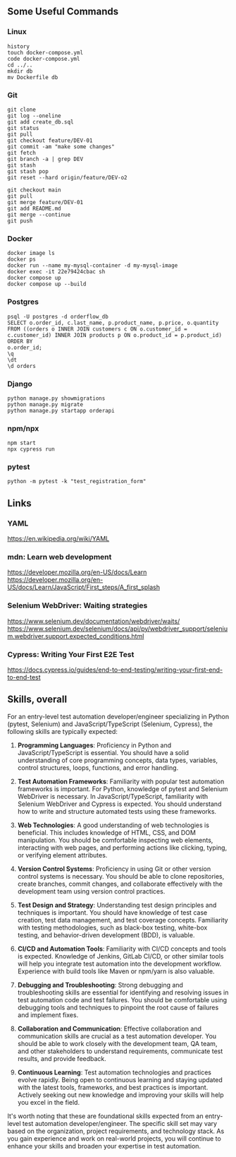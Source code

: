 ## Some Useful Commands

### Linux
```
history
touch docker-compose.yml
code docker-compose.yml
cd ../..
mkdir db
mv Dockerfile db
```

### Git
```
git clone
git log --oneline
git add create_db.sql
git status
git pull
git checkout feature/DEV-01 
git commit -am "make some changes"
git fetch
git branch -a | grep DEV
git stash
git stash pop
git reset --hard origin/feature/DEV-o2

git checkout main
git pull
git merge feature/DEV-01 
git add README.md
git merge --continue
git push
```

### Docker
```
docker image ls
docker ps
docker run --name my-mysql-container -d my-mysql-image
docker exec -it 22e79424cbac sh
docker compose up
docker compose up --build
```

### Postgres
```
psql -U postgres -d orderflow_db
SELECT o.order_id, c.last_name, p.product_name, p.price, o.quantity FROM ((orders o INNER JOIN customers c ON o.customer_id = c.customer_id) INNER JOIN products p ON o.product_id = p.product_id) ORDER BY 
o.order_id;
\q
\dt
\d orders
```

### Django
```
python manage.py showmigrations
python manage.py migrate
python manage.py startapp orderapi
```

### npm/npx
```
npm start
npx cypress run
```

### pytest
```
python -m pytest -k "test_registration_form"
```

## Links

### YAML
https://en.wikipedia.org/wiki/YAML

### mdn: Learn web development
https://developer.mozilla.org/en-US/docs/Learn
https://developer.mozilla.org/en-US/docs/Learn/JavaScript/First_steps/A_first_splash

### Selenium WebDriver: Waiting strategies
https://www.selenium.dev/documentation/webdriver/waits/
https://www.selenium.dev/selenium/docs/api/py/webdriver_support/selenium.webdriver.support.expected_conditions.html

### Cypress: Writing Your First E2E Test
https://docs.cypress.io/guides/end-to-end-testing/writing-your-first-end-to-end-test


## Skills, overall

For an entry-level test automation developer/engineer specializing in Python (pytest, Selenium) and JavaScript/TypeScript (Selenium, Cypress), the following skills are typically expected:

1. **Programming Languages**: Proficiency in Python and JavaScript/TypeScript is essential. You should have a solid understanding of core programming concepts, data types, variables, control structures, loops, functions, and error handling.

2. **Test Automation Frameworks**: Familiarity with popular test automation frameworks is important. For Python, knowledge of pytest and Selenium WebDriver is necessary. In JavaScript/TypeScript, familiarity with Selenium WebDriver and Cypress is expected. You should understand how to write and structure automated tests using these frameworks.

3. **Web Technologies**: A good understanding of web technologies is beneficial. This includes knowledge of HTML, CSS, and DOM manipulation. You should be comfortable inspecting web elements, interacting with web pages, and performing actions like clicking, typing, or verifying element attributes.

4. **Version Control Systems**: Proficiency in using Git or other version control systems is necessary. You should be able to clone repositories, create branches, commit changes, and collaborate effectively with the development team using version control practices.

5. **Test Design and Strategy**: Understanding test design principles and techniques is important. You should have knowledge of test case creation, test data management, and test coverage concepts. Familiarity with testing methodologies, such as black-box testing, white-box testing, and behavior-driven development (BDD), is valuable.

6. **CI/CD and Automation Tools**: Familiarity with CI/CD concepts and tools is expected. Knowledge of Jenkins, GitLab CI/CD, or other similar tools will help you integrate test automation into the development workflow. Experience with build tools like Maven or npm/yarn is also valuable.

7. **Debugging and Troubleshooting**: Strong debugging and troubleshooting skills are essential for identifying and resolving issues in test automation code and test failures. You should be comfortable using debugging tools and techniques to pinpoint the root cause of failures and implement fixes.

8. **Collaboration and Communication**: Effective collaboration and communication skills are crucial as a test automation developer. You should be able to work closely with the development team, QA team, and other stakeholders to understand requirements, communicate test results, and provide feedback.

9. **Continuous Learning**: Test automation technologies and practices evolve rapidly. Being open to continuous learning and staying updated with the latest tools, frameworks, and best practices is important. Actively seeking out new knowledge and improving your skills will help you excel in the field.

It's worth noting that these are foundational skills expected from an entry-level test automation developer/engineer. The specific skill set may vary based on the organization, project requirements, and technology stack. As you gain experience and work on real-world projects, you will continue to enhance your skills and broaden your expertise in test automation.
